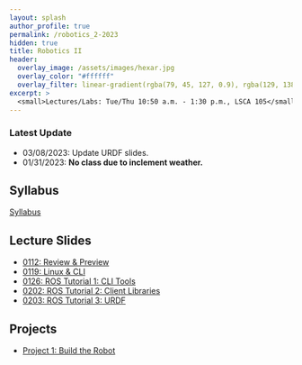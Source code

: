 ```yaml
---
layout: splash
author_profile: true
permalink: /robotics_2-2023
hidden: true
title: Robotics II
header:
  overlay_image: /assets/images/hexar.jpg
  overlay_color: "#ffffff"
  overlay_filter: linear-gradient(rgba(79, 45, 127, 0.9), rgba(129, 138, 143, 0.5))
excerpt: >
  <small>Lectures/Labs: Tue/Thu 10:50 a.m. - 1:30 p.m., LSCA 105</small>
---
```

### Latest Update
- 03/08/2023:  Update URDF slides.
- 01/31/2023:  **No class due to inclement weather.** 


## Syllabus
[Syllabus](/_docs/robotics_2-2023/syllabus.pdf)

## Lecture Slides
- [0112: Review & Preview](/_docs/robotics_2-2023/0112/review.pdf)
- [0119: Linux & CLI](/_docs/robotics_2-2023/0119/linux_cli.pdf)
- [0126: ROS Tutorial 1: CLI Tools](/_docs/robotics_2-2023/0126/ros_tutorial_cli_tools.pdf)
- [0202: ROS Tutorial 2: Client Libraries](/_docs/robotics_2-2023/0202/ros_tutorial_client_libraries.pdf)
- [0203: ROS Tutorial 3: URDF](/_docs/robotics_2-2023/0302/ros_tutorial_urdf.pdf)

## Projects
- [Project 1: Build the Robot](/_docs/robotics_2-2023/project_1.pdf)
